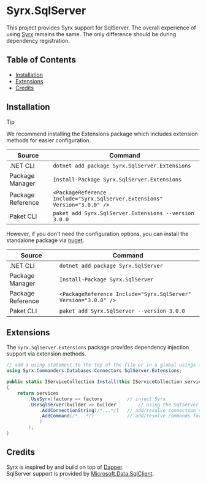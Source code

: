 # Syrx.SqlServer

This project provides Syrx support for SqlServer. The overall experience of using [Syrx](https://github.com/Syrx/Syrx) remains the same. The only difference should be during dependency registration. 

## Table of Contents

- [Installation](#installation)
- [Extensions](#extensions)
- [Credits](#credits) 


## Installation 
> [!TIP]
> We recommend installing the Extensions package which includes extension methods for easier configuration. 

|Source|Command|
|--|--|
|.NET CLI|```dotnet add package Syrx.SqlServer.Extensions```
|Package Manager|```Install-Package Syrx.SqlServer.Extensions```
|Package Reference|```<PackageReference Include="Syrx.SqlServer.Extensions" Version="3.0.0" />```|
|Paket CLI|```paket add Syrx.SqlServer.Extensions --version 3.0.0```|

However, if you don't need the configuration options, you can install the standalone package via [nuget](https://www.nuget.org/packages/Syrx.SqlServer/).  

|Source|Command|
|--|--|
|.NET CLI|```dotnet add package Syrx.SqlServer```
|Package Manager|```Install-Package Syrx.SqlServer```
|Package Reference|```<PackageReference Include="Syrx.SqlServer" Version="3.0.0" />```|
|Paket CLI|```paket add Syrx.SqlServer --version 3.0.0```|


## Extensions
The `Syrx.SqlServer.Extensions` package provides dependency injection support via extension methods. 

```csharp
// add a using statement to the top of the file or in a global usings file.
using Syrx.Commanders.Databases.Connectors.SqlServer.Extensions;

public static IServiceCollection Install(this IServiceCollection services)
{
    return services
        .UseSyrx(factory => factory         // inject Syrx
        .UseSqlServer(builder => builder        // using the SqlServer implementation
            .AddConnectionString(/*...*/)   // add/resolve connection string details 
            .AddCommand(/*...*/)            // add/resolve commands for each type/method
            )
        );
}
```

## Credits
Syrx is inspired by and build on top of [Dapper](https://github.com/DapperLib/Dapper).    
SqlServer support is provided by [Microsoft.Data.SqlClient](https://github.com/dotnet/sqlclient).
